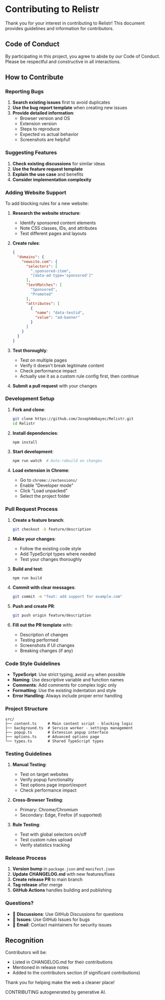 # Contributing to Relistr

Thank you for your interest in contributing to Relistr! This document provides guidelines and information for contributors.

## Code of Conduct

By participating in this project, you agree to abide by our Code of Conduct. Please be respectful and constructive in all interactions.

## How to Contribute

### Reporting Bugs

1. **Search existing issues** first to avoid duplicates
2. **Use the bug report template** when creating new issues
3. **Provide detailed information**:
   - Browser version and OS
   - Extension version
   - Steps to reproduce
   - Expected vs actual behavior
   - Screenshots are helpful!

### Suggesting Features

1. **Check existing discussions** for similar ideas
2. **Use the feature request template**
3. **Explain the use case** and benefits
4. **Consider implementation complexity**

### Adding Website Support

To add blocking rules for a new website:

1. **Research the website structure**:
   - Identify sponsored content elements
   - Note CSS classes, IDs, and attributes
   - Test different pages and layouts

2. **Create rules**:
   ```json
   {
     "domains": {
       "newsite.com": {
         "selectors": [
           ".sponsored-item",
           "[data-ad-type='sponsored']"
         ],
         "textMatches": [
           "Sponsored",
           "Promoted"
         ],
         "attributes": [
           {
             "name": "data-testid",
             "value": "ad-banner"
           }
         ]
       }
     }
   }
   ```

3. **Test thoroughly**:
   - Test on multiple pages
   - Verify it doesn't break legitimate content
   - Check performance impact
   - Actually use it as a custom rule config first, then continue

4. **Submit a pull request** with your changes

### Development Setup

1. **Fork and clone**:
   ```bash
   git clone https://github.com/JosephAmbayec/Relistr.git
   cd Relistr
   ```

2. **Install dependencies**:
   ```bash
   npm install
   ```

3. **Start development**:
   ```bash
   npm run watch  # Auto-rebuild on changes
   ```

4. **Load extension in Chrome**:
   - Go to `chrome://extensions/`
   - Enable "Developer mode"
   - Click "Load unpacked"
   - Select the project folder

### Pull Request Process

1. **Create a feature branch**:
   ```bash
   git checkout -b feature/description
   ```

2. **Make your changes**:
   - Follow the existing code style
   - Add TypeScript types where needed
   - Test your changes thoroughly

3. **Build and test**:
   ```bash
   npm run build
   ```

4. **Commit with clear messages**:
   ```bash
   git commit -m "feat: add support for example.com"
   ```

5. **Push and create PR**:
   ```bash
   git push origin feature/description
   ```

6. **Fill out the PR template** with:
   - Description of changes
   - Testing performed
   - Screenshots if UI changes
   - Breaking changes (if any)

### Code Style Guidelines

- **TypeScript**: Use strict typing, avoid `any` when possible
- **Naming**: Use descriptive variable and function names
- **Comments**: Add comments for complex logic only
- **Formatting**: Use the existing indentation and style
- **Error Handling**: Always include proper error handling

### Project Structure

```
src/
├── content.ts     # Main content script - blocking logic
├── background.ts  # Service worker - settings management
├── popup.ts       # Extension popup interface
├── options.ts     # Advanced options page
└── types.ts       # Shared TypeScript types
```

### Testing Guidelines

1. **Manual Testing**:
   - Test on target websites
   - Verify popup functionality
   - Test options page import/export
   - Check performance impact

2. **Cross-Browser Testing**:
   - Primary: Chrome/Chromium
   - Secondary: Edge, Firefox (if supported)

3. **Rule Testing**:
   - Test with global selectors on/off
   - Test custom rules upload
   - Verify statistics tracking

### Release Process

1. **Version bump** in `package.json` and `manifest.json`
2. **Update CHANGELOG.md** with new features/fixes
3. **Create release PR** to main branch
4. **Tag release** after merge
5. **GitHub Actions** handles building and publishing

### Questions?

- 💬 **Discussions**: Use GitHub Discussions for questions
- 🐛 **Issues**: Use GitHub Issues for bugs
- 📧 **Email**: Contact maintainers for security issues

## Recognition

Contributors will be:
- Listed in CHANGELOG.md for their contributions
- Mentioned in release notes
- Added to the contributors section (if significant contributions)

Thank you for helping make the web a cleaner place!

CONTRIBUTING autogenerated by generative AI.